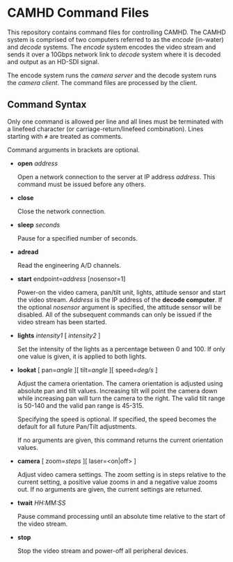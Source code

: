 # CAMHD Command Files

This repository contains command files for controlling CAMHD. The CAMHD
system is comprised of two computers referred to as the *encode*
(in-water) and *decode* systems. The *encode* system encodes the video
stream and sends it over a 10Gbps network link to *decode* system where it
is decoded and output as an HD-SDI signal.

The encode system runs the *camera server* and the decode system runs the
*camera client*. The command files are processed by the client.

## Command Syntax

Only one command is allowed per line and all lines must be terminated with
a linefeed character (or carriage-return/linefeed combination). Lines
starting with `#` are treated as comments.

Command arguments in brackets are optional.

- **open** *address*

  Open a network connection to the server at IP address *address*. This
  command must be issued before any others.

- **close**

  Close the network connection.

- **sleep** *seconds*

  Pause for a specified number of seconds.

- **adread**

  Read the engineering A/D channels.

- **start** endpoint=*address* [nosensor=1]

  Power-on the video camera, pan/tilt unit, lights, attitude sensor and
  start the video stream. *Address* is the IP address of the **decode
  computer**. If the optional *nosensor* argument is specified, the
  attitude sensor will be disabled. All of the subsequent commands can
  only be issued if the video stream has been started.

- **lights** *intensity1* [ *intensity2* ]

  Set the intensity of the lights as a percentage between 0 and 100. If
  only one value is given, it is applied to both lights.

- **lookat** [ pan=*angle* ][ tilt=*angle* ][ speed=*deg/s* ]

  Adjust the camera orientation. The camera orientation is adjusted using
  absolute pan and tilt values. Increasing tilt will point the camera down
  while increasing pan will turn the camera to the right. The valid tilt
  range is 50-140 and the valid pan range is 45-315.

  Specifying the speed is optional. If specified, the speed becomes the
  default for all future Pan/Tilt adjustments.

  If no arguments are given, this command returns the current orientation
  values.

- **camera** [ zoom=*steps* ][ laser=<on|off> ]

  Adjust video camera settings. The zoom setting is in steps relative to
  the current setting, a positive value zooms in and a negative value
  zooms out. If no arguments are given, the current settings are returned.

- **twait** *HH:MM:SS*

  Pause command processing until an absolute time relative to the start of
  the video stream.

- **stop**

  Stop the video stream and power-off all peripheral devices.
